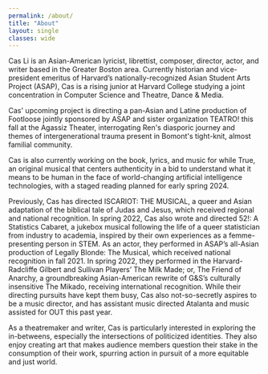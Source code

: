 ```yaml
---
permalink: /about/
title: "About"
layout: single
classes: wide
---
```


<p>
<!-- <img src="/assets/images/casimage.jpg" alt="Cas Li" style="float:left;width:300px;"> -->
Cas Li is an Asian-American lyricist, librettist, composer, director, actor, and writer based in the Greater Boston area. Currently historian and vice-president emeritus of Harvard’s nationally-recognized Asian Student Arts Project (ASAP), Cas is a rising junior at Harvard College studying a joint concentration in Computer Science and Theatre, Dance & Media.

Cas' upcoming project is directing a pan-Asian and Latine production of Footloose jointly sponsored by ASAP and sister organization TEATRO! this fall at the Agassiz Theater, interrogating Ren's diasporic journey and themes of intergenerational trauma present in Bomont's tight-knit, almost familial community.

Cas is also currently working on the book, lyrics, and music for while True, an original musical that centers authenticity in a bid to understand what it means to be human in the face of world-changing artificial intelligence technologies, with a staged reading planned for early spring 2024.

Previously, Cas has directed ISCARIOT: THE MUSICAL, a queer and Asian adaptation of the biblical tale of Judas and Jesus, which received regional and national recognition. In spring 2022, Cas also wrote and directed 52!: A Statistics Cabaret, a jukebox musical following the life of a queer statistician from industry to academia, inspired by their own experiences as a femme-presenting person in STEM. As an actor, they performed in ASAP’s all-Asian production of Legally Blonde: The Musical, which received national recognition in fall 2021. In spring 2022, they performed in the Harvard-Radcliffe Gilbert and Sullivan Players’ The Milk Made; or, The Friend of Anarchy, a groundbreaking Asian-American rewrite of G&S’s culturally insensitive The Mikado, receiving international recognition. While their directing pursuits have kept them busy, Cas also not-so-secretly aspires to be a music director, and has assistant music directed Atalanta and music assisted for OUT this past year.

As a theatremaker and writer, Cas is particularly interested in exploring the in-betweens, especially the intersections of politicized identities. They also enjoy creating art that makes audience members question their stake in the consumption of their work, spurring action in pursuit of a more equitable and just world. 
</p>


